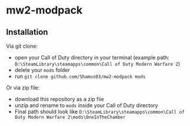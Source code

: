 # mw2-modpack

## Installation

Via git clone:
- open your Call of Duty directory in your terminal (example path: `D:\SteamLibrary\steamapps\common\Call of Duty Modern Warfare 2`)
- delete your `mods` folder
- run `git clone github.com/Shamus03/mw2-modpack mods`

Or via zip file:
- download this repository as a zip fiie
- unzip and rename to `mods` inside your Call of Duty directory
- Final path should look like `D:\SteamLibrary\steamapps\common\Call of Duty Modern Warfare 2\mods\OneInTheChamber`

